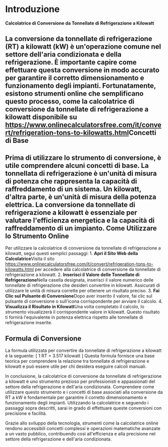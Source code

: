 Introduzione
============

**Calcolatrice di Conversione da Tonnellate di Refrigerazione a Kilowatt**

La conversione da tonnellate di refrigerazione (RT) a kilowatt (kW) è un'operazione comune nel settore dell'aria condizionata e della refrigerazione. È importante capire come effettuare questa conversione in modo accurato per garantire il corretto dimensionamento e funzionamento degli impianti. Fortunatamente, esistono strumenti online che semplificano questo processo, come la calcolatrice di conversione da tonnellate di refrigerazione a kilowatt disponibile su <https://www.onlinecalculatorsfree.com/it/convert/refrigeration-tons-to-kilowatts.html>Concetti di Base
----------------

Prima di utilizzare lo strumento di conversione, è utile comprendere alcuni concetti di base. La tonnellata di refrigerazione è un'unità di misura di potenza che rappresenta la capacità di raffreddamento di un sistema. Un kilowatt, d'altra parte, è un'unità di misura della potenza elettrica. La conversione da tonnellate di refrigerazione a kilowatt è essenziale per valutare l'efficienza energetica e la capacità di raffreddamento di un impianto. Come Utilizzare lo Strumento Online
-----------------------------------

Per utilizzare la calcolatrice di conversione da tonnellate di refrigerazione a kilowatt, segui questi semplici passaggi: 1. **Apri il Sito Web della Calcolatrice**Visita il sito <https://www.onlinecalculatorsfree.com/it/convert/refrigeration-tons-to-kilowatts.html> per accedere alla calcolatrice di conversione da tonnellate di refrigerazione a kilowatt.
2. **Inserisci il Valore delle Tonnellate di Refrigerazione**Nella casella designata, inserisci il valore numerico delle tonnellate di refrigerazione che desideri convertire in kilowatt. Assicurati di utilizzare le unità di misura corrette per ottenere un risultato preciso.
3. **Fai Clic sul Pulsante di Conversione**Dopo aver inserito il valore, fai clic sul pulsante di conversione o sull'icona corrispondente per avviare il calcolo.
4. **Visualizza il Risultato in Kilowatt**Una volta completato il calcolo, lo strumento visualizzerà il corrispondente valore in kilowatt. Questo risultato ti fornirà l'equivalente in potenza elettrica rispetto alle tonnellate di refrigerazione inserite.

Formula di Conversione
----------------------

La formula utilizzata per convertire da tonnellate di refrigerazione a kilowatt è la seguente: \[ 1 RT = 3.517 kilowatt \] Questa formula fornisce una base teorica per comprendere la relazione tra tonnellate di refrigerazione e kilowatt e può essere utile per chi desidera eseguire calcoli manuali.

In conclusione, la calcolatrice di conversione da tonnellate di refrigerazione a kilowatt è uno strumento prezioso per professionisti e appassionati del settore della refrigerazione e dell'aria condizionata. Comprendere come utilizzare questo strumento e i concetti di base associati alla conversione da RT a kW è fondamentale per garantire il corretto dimensionamento e funzionamento degli impianti. Utilizzando la calcolatrice e seguendo i passaggi sopra descritti, sarai in grado di effettuare queste conversioni con precisione e facilità.

Grazie allo sviluppo della tecnologia, strumenti come la calcolatrice online rendono accessibili concetti complessi e operazioni matematiche avanzate a un vasto pubblico, contribuendo così all'efficienza e alla precisione nel settore della refrigerazione e dell'aria condizionata.